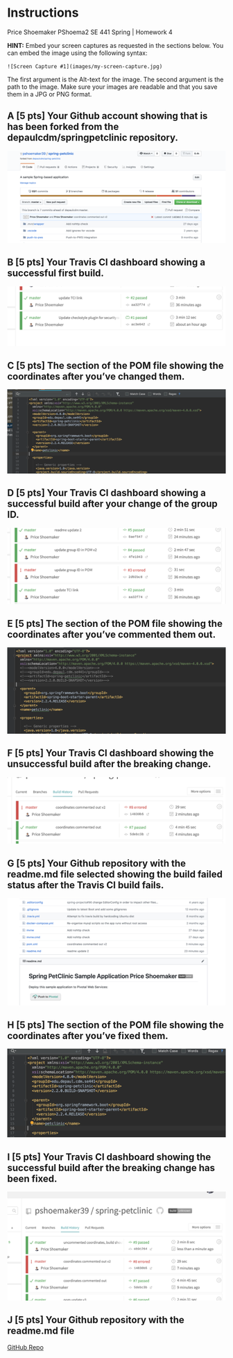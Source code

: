 # Instructions

Price Shoemaker PShoema2 SE 441 Spring | Homework 4

**HINT:** Embed your screen captures as requested in the sections below. You can embed the image using the following syntax:

```
![Screen Capture #1](images/my-screen-capture.jpg)
```

The first argument is the Alt-text for the image. The second argument is the path to the image. Make sure your images are readable and that you save them in a JPG or PNG format.

## A [5 pts] Your Github account showing that is has been forked from the depaulcdm/springpetclinic repository.

![Screen Capture A](images/A.png)

## B [5 pts] Your Travis CI dashboard showing a successful first build.

![Screen Capture B](images/B.png)

## C [5 pts] The section of the POM file showing the coordinates after you’ve changed them.

![Screen Capture C](images/C.png)

## D [5 pts] Your Travis CI dashboard showing a successful build after your change of the group ID.

![Screen Capture D](images/D.png)

## E [5 pts] The section of the POM file showing the coordinates after you’ve commented them out.

![Screen Capture E](images/E.png)

## F [5 pts] Your Travis CI dashboard showing the unsuccessful build after the breaking change.

![Screen Capture F](images/F.png)

## G [5 pts] Your Github repository with the readme.md file selected showing the build failed status after the Travis CI build fails.

![Screen Capture G](images/G.png)

## H [5 pts] The section of the POM file showing the coordinates after you’ve fixed them.

![Screen Capture H](images/H.png)

## I [5 pts] Your Travis CI dashboard showing the successful build after the breaking change has been fixed.

![Screen Capture I](images/I.png)

## J [5 pts] Your Github repository with the readme.md file

[GitHub Repo](https://github.com/pshoemaker39/spring-petclinic)
